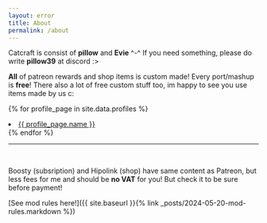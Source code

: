 ```yaml
---
layout: error
title: About
permalink: /about
---
```


Catcraft is consist of **pillow** and **Evie** ^-^ If you need something, please do write **pillow39** at discord :>

**All** of patreon rewards and shop items is custom made! Every port/mashup is **free**! There also a lot of free custom stuff too, im happy to see you use items made by us c:

{% for profile_page in site.data.profiles %}
<li><a href="{{ profile_page.link }}">{{ profile_page.name }}</a></li>
{% endfor %}

<br>
<hr class="hr_dashed">
<br>
    
Boosty (subsription) and Hipolink (shop) have same content as Patreon, but less fees for me and should be **no VAT** for you! But check it to be sure before payment!

[See mod rules here!]({{ site.baseurl }}{% link _posts/2024-05-20-mod-rules.markdown %})

<style>
.error {
    text-align: unset;
}

.hr2 {
  border: 0;
  border-top: 1px dashed #CCC;
}
</style>
